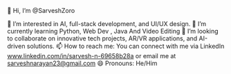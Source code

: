 👋 Hi, I’m @SarveshZoro

👀 I’m interested in AI, full-stack development, and UI/UX design.
🌱 I’m currently learning Python, Web Dev , Java And Video Editing
💞️ I’m looking to collaborate on innovative tech projects, AR/VR applications, and AI-driven solutions.
📫 How to reach me: You can connect with me via LinkedIn www.linkedin.com/in/sarvesh-n-69658b28a or email me at sarveshnarayan23@gmail.com
😄 Pronouns: He/Him
